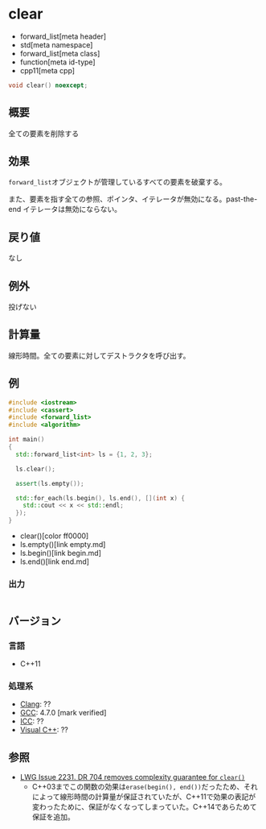 # clear
* forward_list[meta header]
* std[meta namespace]
* forward_list[meta class]
* function[meta id-type]
* cpp11[meta cpp]

```cpp
void clear() noexcept;
```

## 概要
全ての要素を削除する


## 効果
`forward_list`オブジェクトが管理しているすべての要素を破棄する。

また、要素を指す全ての参照、ポインタ、イテレータが無効になる。past-the-end イテレータは無効にならない。


## 戻り値
なし


## 例外
投げない


## 計算量
線形時間。全ての要素に対してデストラクタを呼び出す。


## 例
```cpp example
#include <iostream>
#include <cassert>
#include <forward_list>
#include <algorithm>

int main()
{
  std::forward_list<int> ls = {1, 2, 3};

  ls.clear();

  assert(ls.empty());

  std::for_each(ls.begin(), ls.end(), [](int x) {
    std::cout << x << std::endl;
  });
}
```
* clear()[color ff0000]
* ls.empty()[link empty.md]
* ls.begin()[link begin.md]
* ls.end()[link end.md]

### 出力
```
```

## バージョン
### 言語
- C++11

### 処理系
- [Clang](/implementation.md#clang): ??
- [GCC](/implementation.md#gcc): 4.7.0 [mark verified]
- [ICC](/implementation.md#icc): ??
- [Visual C++](/implementation.md#visual_cpp): ??


## 参照
- [LWG Issue 2231. DR 704 removes complexity guarantee for `clear()`](http://www.open-std.org/jtc1/sc22/wg21/docs/lwg-defects.html#2231)
    - C++03までこの関数の効果は`erase(begin(), end())`だったため、それによって線形時間の計算量が保証されていたが、C++11で効果の表記が変わったために、保証がなくなってしまっていた。C++14であらためて保証を追加。
